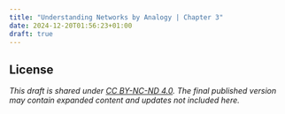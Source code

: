 ```yaml
---
title: "Understanding Networks by Analogy | Chapter 3"
date: 2024-12-20T01:56:23+01:00
draft: true
---
```




## License

*This draft is shared under [CC BY-NC-ND 4.0](https://creativecommons.org/licenses/by-nc-nd/4.0/). The final published version may contain expanded content and updates not included here.*
